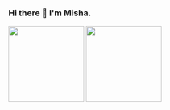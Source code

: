 ### Hi there 👋 I'm Misha.

<div>
  <img width="auto" height="150px" src="https://github-readme-stats.vercel.app/api?username=miksrv&show_icons=true&theme=slateorange&hide_title=true&include_all_commits=true&count_private=true"/>
  <img width="auto" height="150px" src="https://github-readme-stats.vercel.app/api/top-langs/?username=miksrv&langs_count=6&layout=compact&theme=slateorange"/>
</div>
